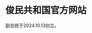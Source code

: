 <!DOCTYPE html>
<html>
<head>
<meta charset="utf-8">
<title>JUNJUNBO</title>
</head>
<body>

<h1>俊民共和国官方网站</h1>
<p>副总统于2024.10.13创立。</p>

</body>
</html>
